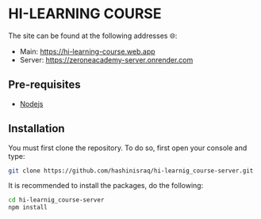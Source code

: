 # HI-LEARNING COURSE

The site can be found at the following addresses 🌐:

- Main: <https://hi-learning-course.web.app>
- Server: <https://zeroneacademy-server.onrender.com>

## Pre-requisites

- [Nodejs](https://nodejs.org/en/download/)

## Installation

You must first clone the repository. To do so, first open your console and type:

```bash
git clone https://github.com/hashinisraq/hi-learnig_course-server.git
```

It is recommended to install the packages, do the following:

```bash
cd hi-learnig_course-server
npm install
```
